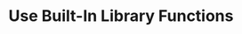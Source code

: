 ---
layout: tactic

title:  "Use Built-In Library Functions "
tags: machine-learning algorithm-design libraries
t-sort: "Awesome Tactic"
t-type: "Architectural Tactic"
categories: green-ml-enabled-systems
t-description: "Apply built-in library functions in the machine learning model instead of writing custom implementations. The existing built-in library functions are usually optimized and well-tested, which is why they may have improved performance and energy efficiency compared to custom-made functions. These built-in libraries can be used for instance for tensor operations."
t-participant: "Data Scientist"
t-artifact: "Machine Learning Algorithm"
t-context: "Machine Learning"
t-feature: 
t-intent: "Improve energy efficiency by using built-in libraries, if possible"
t-targetQA: "Performance"
t-relatedQA: "Energy Efficiency"
t-measuredimpact: 
t-source: "Shriram Shanbhag, Sridhar Chimalakonda, Vibhu Saujanya Sharma, and Vikrant Kaulgud. 2022. Towards a Catalog of Energy Patterns in Deep Learning Development. In Proceedings of the International Conference on Evaluation and Assessment in Software Engineering 2022. 150–159"
t-source-doi: "https://doi.org/10.1145/3530019.3530035"
t-diagram: "use-built-in-library-functions.png"
---